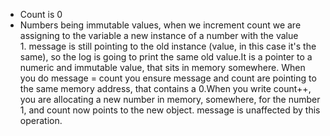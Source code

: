 - Count is 0
- Numbers being immutable values, when we increment count we are assigning to the variable a new instance of a number with the value 1. message is still pointing to the old instance (value, in this case it's the same), so the log is going to print the same old value.It is a pointer to a numeric and immutable value, that sits in memory somewhere. When you do message = count you ensure message and count are pointing to the same memory address, that contains a 0.When you write count++, you are allocating a new number in memory, somewhere, for the number 1, and count now points to the new object. message is unaffected by this operation.
